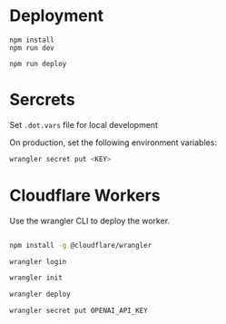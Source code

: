 # Deployment

```
npm install
npm run dev
```

```
npm run deploy
```

# Sercrets

Set `.dot.vars` file for local development

On production, set the following environment variables:

```bash
wrangler secret put <KEY>
```

# Cloudflare Workers

Use the wrangler CLI to deploy the worker.

```bash

npm install -g @cloudflare/wrangler

wrangler login

wrangler init

wrangler deploy

wrangler secret put OPENAI_API_KEY

```

